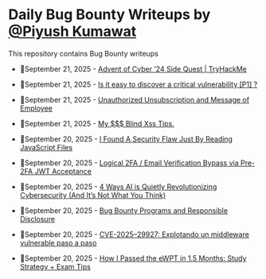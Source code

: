 # Daily Bug Bounty Writeups by [@Piyush Kumawat](https://twitter.com/piyush_supiy) 
This repository contains Bug Bounty writeups

<!-- BLOG-POST-LIST:START -->
 - 💯September 21, 2025 - [Advent of Cyber ’24 Side Quest | TryHackMe](https://medium.com/@dhruva0/advent-of-cyber-24-side-quest-tryhackme-74960d917fd0?source=rss------bug_bounty-5) 

 - 💯September 21, 2025 - [Is it easy to discover a critical vulnerability [P1] ?](https://medium.com/@pandurangisuprit/is-it-easy-to-discover-a-critical-vulnerability-p1-e68c76974124?source=rss------bug_bounty-5) 

 - 💯September 21, 2025 - [Unauthorized Unsubscription and Message of Employee](https://infosecwriteups.com/unauthorized-unsubscription-employee-bf36d81e3e8d?source=rss------bug_bounty-5) 

 - 💯September 21, 2025 - [My $$$ Blind Xss Tips.](https://systemweakness.com/my-blind-xss-tips-481aa48d9651?source=rss------bug_bounty-5) 

 - 💯September 20, 2025 - [I Found A Security Flaw Just By Reading JavaScript Files](https://medium.com/@ibtissamhammadi1/i-found-a-security-flaw-just-by-reading-javascript-files-71c0be5b28d5?source=rss------bug_bounty-5) 

 - 💯September 20, 2025 - [Logical 2FA / Email Verification Bypass via Pre-2FA JWT Acceptance](https://medium.com/@mhmodgm54/logical-2fa-email-verification-bypass-via-pre-2fa-jwt-acceptanceintroduction-49f6b129fd32?source=rss------bug_bounty-5) 

 - 💯September 20, 2025 - [4 Ways AI is Quietly Revolutionizing Cybersecurity &lpar;And It’s Not What You Think&rpar;](https://medium.com/@ujjwal-sinha/4-ways-ai-is-quietly-revolutionizing-cybersecurity-and-its-not-what-you-think-bc76e0401e19?source=rss------bug_bounty-5) 

 - 💯September 20, 2025 - [Bug Bounty Programs and Responsible Disclosure](https://medium.com/@botumeren1/bug-bounty-programs-and-responsible-disclosure-0bc18bf6c64f?source=rss------bug_bounty-5) 

 - 💯September 20, 2025 - [CVE-2025–29927: Explotando un middleware vulnerable paso a paso](https://gorkaaa.medium.com/cve-2025-29927-explotando-un-middleware-vulnerable-paso-a-paso-e65a2a58f735?source=rss------bug_bounty-5) 

 - 💯September 20, 2025 - [How I Passed the eWPT in 1.5 Months: Study Strategy + Exam Tips](https://medium.com/@thirupathi5605/how-i-passed-the-ewpt-in-1-5-months-study-strategy-exam-tips-bc3ef417f28d?source=rss------bug_bounty-5) 
<!-- BLOG-POST-LIST:END -->
